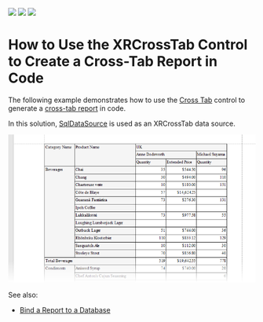 <!-- default badges list -->
![](https://img.shields.io/endpoint?url=https://codecentral.devexpress.com/api/v1/VersionRange/398284393/2021.1)
[![](https://img.shields.io/badge/Open_in_DevExpress_Support_Center-FF7200?style=flat-square&logo=DevExpress&logoColor=white)](https://supportcenter.devexpress.com/ticket/details/T1050759)
[![](https://img.shields.io/badge/📖_How_to_use_DevExpress_Examples-e9f6fc?style=flat-square)](https://docs.devexpress.com/GeneralInformation/403183)
<!-- default badges end -->
# How to Use the XRCrossTab Control to Create a Cross-Tab Report in Code


The following example demonstrates how to use the [Cross Tab](https://docs.devexpress.com/XtraReports/DevExpress.XtraReports.UI.XRCrossTab?v=21.1) control to generate a [cross-tab report](https://docs.devexpress.com/XtraReports/4226?v=21.1) in code.


In this solution, [SqlDataSource](https://docs.devexpress.com/CoreLibraries/DevExpress.DataAccess.Sql.SqlDataSource?v=21.1) is used as an XRCrossTab data source.

![Cross-Tab Report](Images/screenshot.png)

See also:
* [Bind a Report to a Database](https://docs.devexpress.com/XtraReports/2554?v=21.1)

